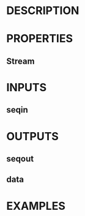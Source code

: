 # DESCRIPTION

# PROPERTIES

## Stream

# INPUTS

## seqin

# OUTPUTS

## seqout

## data

# EXAMPLES
